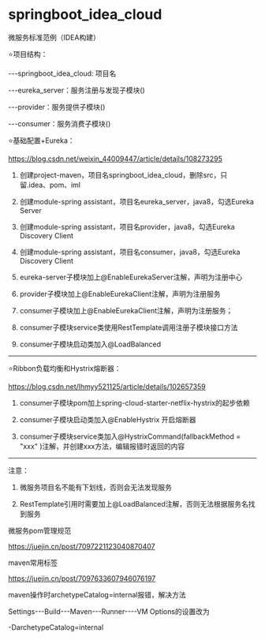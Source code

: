 # springboot_idea_cloud
微服务标准范例（IDEA构建）

⭐项目结构：

---springboot_idea_cloud: 项目名

---eureka_server：服务注册与发现子模块()

---provider：服务提供子模块()

---consumer：服务消费子模块()

⭐基础配置+Eureka：

https://blog.csdn.net/weixin_44009447/article/details/108273295

1. 创建project-maven，项目名springboot_idea_cloud，删除src，只留.idea、pom、iml

2. 创建module-spring assistant，项目名eureka_server，java8，勾选Eureka Server

3. 创建module-spring assistant，项目名provider，java8，勾选Eureka Discovery Client

4. 创建module-spring assistant，项目名consumer，java8，勾选Eureka Discovery Client

5. eureka-server子模块加上@EnableEurekaServer注解，声明为注册中心

6. provider子模块加上@EnableEurekaClient注解，声明为注册服务

7. consumer子模块加上@EnableEurekaClient注解，声明为注册服务；

8. consumer子模块service类使用RestTemplate调用注册子模块接口方法

9. consumer子模块启动类加入@LoadBalanced

---------------------------------------

⭐Ribbon负载均衡和Hystrix熔断器：

https://blog.csdn.net/lhmyy521125/article/details/102657359

1. consumer子模块pom加上spring-cloud-starter-netflix-hystrix的起步依赖

2. consumer子模块启动类加入@EnableHystrix 开启熔断器

3. consumer子模块service类加入@HystrixCommand(fallbackMethod = "xxx" )注解，并创建xxx方法，编辑报错时返回的内容

---------------------------------------

注意：

1. 微服务项目名不能有下划线，否则会无法发现服务

2. RestTemplate引用时需要加上@LoadBalanced注解，否则无法根据服务名找到服务

微服务pom管理规范

https://juejin.cn/post/7097221123040870407

maven常用标签

https://juejin.cn/post/7097633607946076197

maven操作时archetypeCatalog=internal报错，解决方法

Settings---Build---Maven---Runner----VM Options的设置改为

-DarchetypeCatalog=internal
